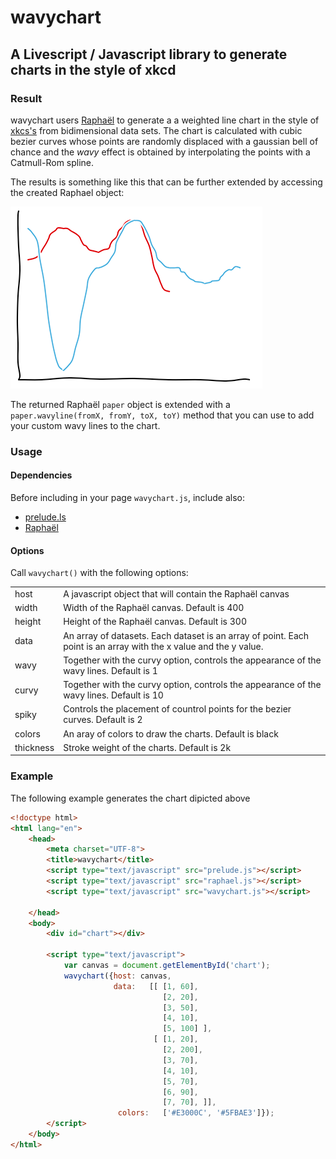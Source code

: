 wavychart
=========

A Livescript / Javascript library to generate charts in the style of xkcd
-------------------------------------------------------------------------

### Result

wavychart users [Raphaël](http://raphaeljs.com) to generate a a weighted line chart in the style of [xkcs's](http://xkcd.com/1064/) from  bidimensional data sets.
The chart is calculated with cubic bezier curves whose points are randomly displaced with a gaussian bell of chance and the *wavy* effect is obtained by interpolating the points with a Catmull-Rom spline.

The results is something like this that can be further extended by accessing the created Raphael object:

![wavychart screenshot](https://github.com/pistacchio/wavychart/raw/master/img/sample-chart.png) 

The returned Raphaël <code>paper</code> object is extended with a <code>paper.wavyline(fromX, fromY, toX, toY)</code> method that you can use to add your custom wavy lines to the chart.

### Usage

#### Dependencies

Before including in your page <code>wavychart.js</code>, include also:

* [prelude.ls](http://gkz.github.com/prelude-ls/#)
* [Raphaël](http://raphaeljs.com)

#### Options

Call <code>wavychart()</code> with the following options:

<table>
	<tr>
		<td>host</td>
		<td>A javascript object that will contain the Raphaël canvas</td>
	</tr>
	<tr>
		<td>width</td>
		<td>Width of the Raphaël canvas. Default is 400</td>
	</tr>
	<tr>
		<td>height</td>
		<td>Height of the Raphaël canvas. Default is 300</td>
	</tr>
	<tr>
		<td>data</td>
		<td>An array of datasets. Each dataset is an array of point. Each point is an array with the x value and the y value.</td>
	</tr>
	<tr>
		<td>wavy</td>
		<td>Together with the curvy option, controls the appearance of the wavy lines. Default is 1</td>
	</tr>
	<tr>
		<td>curvy</td>
		<td>Together with the curvy option, controls the appearance of the wavy lines. Default is 10</td>
	</tr>
	<tr>
		<td>spiky</td>
		<td>Controls the placement of countrol points for the bezier curves. Default is 2</td>
	</tr>
	<tr>
		<td>colors</td>
		<td>An aray of colors to draw the charts. Default is black</td>
	</tr>
	<tr>
		<td>thickness</td>
		<td>Stroke weight of the charts. Default is 2k</td>
	</tr>
</table>

### Example

The following example generates the chart dipicted above

```html
<!doctype html>
<html lang="en">
	<head>
	    <meta charset="UTF-8">
	    <title>wavychart</title>
	    <script type="text/javascript" src="prelude.js"></script>
	    <script type="text/javascript" src="raphael.js"></script>
	    <script type="text/javascript" src="wavychart.js"></script>

	</head>
	<body>
	    <div id="chart"></div>

	    <script type="text/javascript">
	        var canvas = document.getElementById('chart');
	        wavychart({host: canvas,
	                   data:   [[ [1, 60],
	                              [2, 20],
	                              [3, 50],
	                              [4, 10],
	                              [5, 100] ],
	                            [ [1, 20],
	                              [2, 200],
	                              [3, 70],
	                              [4, 10],
	                              [5, 70],
	                              [6, 90],
	                              [7, 70], ]],
	                    colors:   ['#E3000C', '#5FBAE3']});
	    </script>
	</body>
</html>	
```
